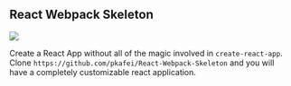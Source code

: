 ## React Webpack Skeleton

![](https://media.giphy.com/media/l46CxfeUUs4NV2KJ2/giphy.gif)

Create a React App without all of the magic involved in `create-react-app`. Clone `https://github.com/pkafei/React-Webpack-Skeleton` and you will have a completely customizable react application.  
